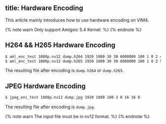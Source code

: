 title: Hardware Encoding
---

This article mainly introduces how to use hardware encoding on VIM4.

{% note warn Only support Amlgoic 5.4 Kernel. %}
{% endnote %}

## H264 && H265 Hardware Encoding

```sh
$ aml_enc_test 1080p.nv12 dump.h264 1920 1080 30 30 6000000 100 1 0 2 4   # For h264
$ aml_enc_test 1080p.nv12 dump.h265 1920 1080 30 30 6000000 100 1 0 2 5   # For h165
```

The resulting file after encoding is `dump.h264` or `dump.h265`.

## JPEG Hardware Encoding

```sh
$ jpeg_enc_test 1080p.nv12 dump.jpg 1920 1080 100 3 0 16 16 0
```

The resulting file after encoding is `dump.jpg`.

{% note warn The input file must be in nv12 format. %}
{% endnote %}



